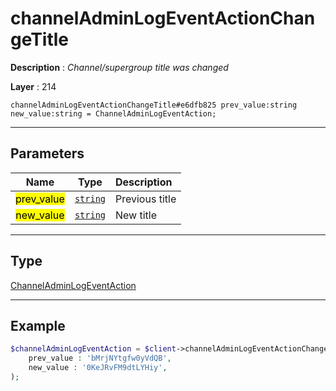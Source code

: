 # channelAdminLogEventActionChangeTitle

**Description** : *Channel/supergroup title was changed*

**Layer** : 214

```tl
channelAdminLogEventActionChangeTitle#e6dfb825 prev_value:string new_value:string = ChannelAdminLogEventAction;
```

---

## Parameters

| Name | Type | Description |
| :---: | :---: | :--- |
| <mark>prev_value</mark> | [`string`](type/string) | Previous title |
| <mark>new_value</mark> | [`string`](type/string) | New title |

---

## Type

[ChannelAdminLogEventAction](type/ChannelAdminLogEventAction)

---

## Example

```php
$channelAdminLogEventAction = $client->channelAdminLogEventActionChangeTitle(
	prev_value : 'bMrjNYtgfw0yVdQB',
	new_value : '0KeJRvFM9dtLYHiy',
);
```